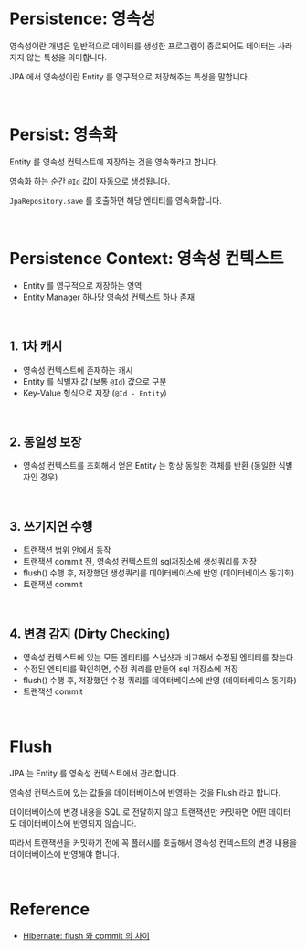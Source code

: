 # Persistence: 영속성

영속성이란 개념은 일반적으로 데이터를 생성한 프로그램이 종료되어도 데이터는 사라지지 않는 특성을 의미합니다.

JPA 에서 영속성이란 Entity 를 영구적으로 저장해주는 특성을 말합니다.

<br>

# Persist: 영속화

Entity 를 영속성 컨텍스트에 저장하는 것을 영속화라고 합니다.

영속화 하는 순간 `@Id` 값이 자동으로 생성됩니다.

`JpaRepository.save` 를 호출하면 해당 엔티티를 영속화합니다.

<br>

# Persistence Context: 영속성 컨텍스트

- Entity 를 영구적으로 저장하는 영역
- Entity Manager 하나당 영속성 컨텍스트 하나 존재

<br>

## 1. 1차 캐시

- 영속성 컨텍스트에 존재하는 캐시
- Entity 를 식별자 값 (보통 `@Id`) 값으로 구분
- Key-Value 형식으로 저장 (`@Id - Entity`)

<br>

## 2. 동일성 보장

- 영속성 컨텍스트를 조회해서 얻은 Entity 는 항상 동일한 객체를 반환 (동일한 식별자인 경우)

<br>

## 3. 쓰기지연 수행
- 트랜잭션 범위 안에서 동작
- 트랜잭션 commit 전, 영속성 컨텍스트의 sql저장소에 생성쿼리를 저장
- flush() 수행 후, 저장했던 생성쿼리를 데이터베이스에 반영 (데이터베이스 동기화)
- 트랜잭션 commit 

<br>

## 4. 변경 감지 (Dirty Checking)
- 영속성 컨텍스트에 있는 모든 엔티티를 스냅샷과 비교해서 수정된 엔티티를 찾는다. 
- 수정된 엔티티를 확인하면, 수정 쿼리를 만들어 sql 저장소에 저장
- flush() 수행 후, 저장했던 수정 쿼리를 데이터베이스에 반영 (데이터베이스 동기화)
- 트랜잭션 commit

<br>

# Flush

JPA 는 Entity 를 영속성 컨텍스트에서 관리합니다.

영속성 컨텍스트에 있는 값들을 데이터베이스에 반영하는 것을 Flush 라고 합니다.

데이터베이스에 변경 내용을 SQL 로 전달하지 않고 트랜잭션만 커밋하면 어떤 데이터도 데이터베이스에 반영되지 않습니다.

따라서 트랜잭션을 커밋하기 전에 꼭 플러시를 호출해서 영속성 컨텍스트의 변경 내용을 데이터베이스에 반영해야 합니다.

<br>

# Reference

- [Hibernate: flush 와 commit 의 차이](https://stackoverflow.com/questions/14581865/hibernate-flush-and-commit)